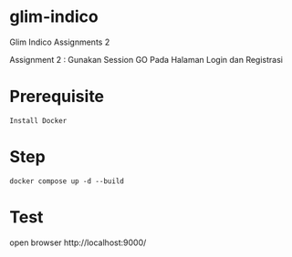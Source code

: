 # glim-indico

Glim Indico Assignments 2

Assignment 2 : Gunakan Session GO Pada Halaman Login dan Registrasi

# Prerequisite

```
Install Docker
```

# Step

```
docker compose up -d --build
```

# Test

open browser http://localhost:9000/
